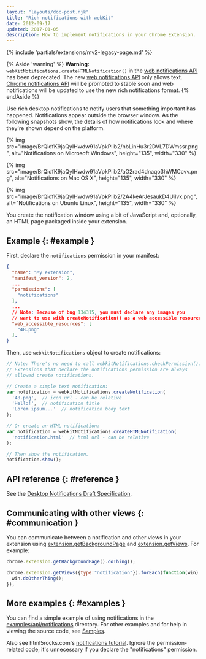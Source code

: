 ```yaml
---
layout: "layouts/doc-post.njk"
title: "Rich notifications with webKit"
date: 2012-09-17
updated: 2017-01-05
description: How to implement notifications in your Chrome Extension.
---
```


{% include 'partials/extensions/mv2-legacy-page.md' %}

{% Aside 'warning' %}
**Warning:** `webKitNotifications.createHTMLNotification()` in the [web notifications API][1] has
been deprecated. The new [web notifications API][2] only allows text. [Chrome notifications API][3]
will be promoted to stable soon and web notifications will be updated to use the new rich
notifications format.
{% endAside %}

Use rich desktop notifications to notify users that something important has happened. Notifications
appear outside the browser window. As the following snapshots show, the details of how notifications
look and where they're shown depend on the platform.

{% img src="image/BrQidfK9jaQyIHwdw91aVpkPiib2/nbLinHu3r2DVL7DWmssr.png",
       alt="Notifications on Microsoft Windows", height="135", width="330" %}

{% img src="image/BrQidfK9jaQyIHwdw91aVpkPiib2/aG2rad4dnaqo3hWMCcvv.png",
       alt="Notifications on Mac OS X", height="135", width="330" %}

{% img src="image/BrQidfK9jaQyIHwdw91aVpkPiib2/2A4keArJesaukD4UiIvk.png",
       alt="Notifications on Ubuntu Linux", height="135", width="330" %}

You create the notification window using a bit of JavaScript and, optionally, an HTML page packaged
inside your extension.

## Example {: #example }

First, declare the `notifications` permission in your manifest:

```json
{
  "name": "My extension",
  "manifest_version": 2,
  ...
  "permissions": [
    "notifications"
  ],
  ...
  // Note: Because of bug 134315, you must declare any images you
  // want to use with createNotification() as a web accessible resource.
  "web_accessible_resources": [
    "48.png"
  ],
}
```

Then, use `webkitNotifications` object to create notifications:

```js
// Note: There's no need to call webkitNotifications.checkPermission().
// Extensions that declare the notifications permission are always
// allowed create notifications.

// Create a simple text notification:
var notification = webkitNotifications.createNotification(
  '48.png',  // icon url - can be relative
  'Hello!',  // notification title
  'Lorem ipsum...'  // notification body text
);

// Or create an HTML notification:
var notification = webkitNotifications.createHTMLNotification(
  'notification.html'  // html url - can be relative
);

// Then show the notification.
notification.show();
```

## API reference {: #reference }

See the [Desktop Notifications Draft Specification][5].

## Communicating with other views {: #communication }

You can communicate between a notification and other views in your extension using
[extension.getBackgroundPage][6] and [extension.getViews][7]. For example:

```js
chrome.extension.getBackgroundPage().doThing();
```

```js
chrome.extension.getViews({type:"notification"}).forEach(function(win) {
  win.doOtherThing();
});
```

## More examples {: #examples }

You can find a simple example of using notifications in the [examples/api/notifications][8]
directory. For other examples and for help in viewing the source code, see [Samples][9].

Also see html5rocks.com's [notifications tutorial][10]. Ignore the permission-related code; it's
unnecessary if you declare the "notifications" permission.

[1]: http://www.chromium.org/developers/design-documents/desktop-notifications/api-specification
[2]: http://www.w3.org/TR/notifications/
[3]: /docs/extensions/notifications
[4]: http://bugs.chromium.org/p/chromium/issues/detail?id=134315
[5]: http://dev.chromium.org/developers/design-documents/desktop-notifications/api-specification
[6]: /docs/extensions/extension#method-getBackgroundPage
[7]: /docs/extensions/extension#method-getViews
[8]: https://github.com/GoogleChrome/chrome-extensions-samples/tree/master/api/notifications/
[9]: /docs/extensions/mv2/samples
[10]: http://www.html5rocks.com/tutorials/notifications/quick/
